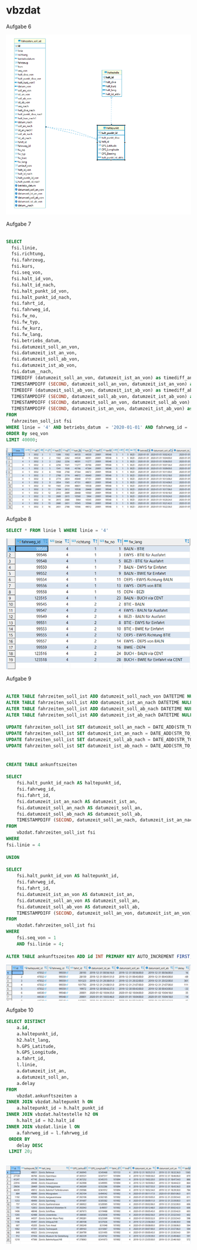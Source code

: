 # vbzdat

Aufgabe 6

![ERD](https://github.com/J3ossy/vbzdat/blob/master/Bookmarks/Assets/Aufgabe%206.PNG)

Aufgabe 7


```sql

SELECT     
  fsi.linie,     
  fsi.richtung,     
  fsi.fahrzeug,     
  fsi.kurs,     
  fsi.seq_von,     
  fsi.halt_id_von,     
  fsi.halt_id_nach,     
  fsi.halt_punkt_id_von,    
  fsi.halt_punkt_id_nach,     
  fsi.fahrt_id,     
  fsi.fahrweg_id,     
  fsi.fw_no,     
  fsi.fw_typ,     
  fsi.fw_kurz,     
  fsi.fw_lang,    
  fsi.betriebs_datum,    
  fsi.datumzeit_soll_an_von,     
  fsi.datumzeit_ist_an_von,     
  fsi.datumzeit_soll_ab_von,     
  fsi.datumzeit_ist_ab_von,     
  fsi.datum__nach,     
  TIMEDIFF (datumzeit_soll_an_von, datumzeit_ist_an_von) as timediff_an,    
  TIMESTAMPDIFF (SECOND, datumzeit_soll_an_von, datumzeit_ist_an_von) as timediff_an_seconds,   
  TIMEDIFF (datumzeit_soll_ab_von, datumzeit_ist_ab_von) as timediff_ab,   
  TIMESTAMPDIFF (SECOND, datumzeit_soll_ab_von, datumzeit_ist_ab_von) as timediff_ab_seconds,   
  TIMESTAMPDIFF (SECOND, datumzeit_soll_an_von, datumzeit_soll_ab_von) as halt_soll_time_seconds,   
  TIMESTAMPDIFF (SECOND, datumzeit_ist_an_von, datumzeit_ist_ab_von) as halt_ist_time_seconds 
FROM    
  fahrzeiten_soll_ist fsi 
WHERE linie = '4' AND betriebs_datum  = '2020-01-01' AND fahrweg_id = '99548'AND fahrt_id = '20001' 
ORDER By seq_von 
LIMIT 40000;
```

![Bild Aufgabe 7](https://github.com/J3ossy/vbzdat/blob/master/Bookmarks/Assets/Aufgabe%207.PNG)


Aufgabe 8
```sql
SELECT * FROM linie l WHERE linie = '4'
```

![Bild Aufgabe 8](https://github.com/J3ossy/vbzdat/blob/master/Bookmarks/Assets/Aufgabe%208.PNG)


Aufgabe 9

```sql

ALTER TABLE fahrzeiten_soll_ist ADD datumzeit_soll_nach_von DATETIME NULL;
ALTER TABLE fahrzeiten_soll_ist ADD datumzeit_ist_an_nach DATETIME NULL;
ALTER TABLE fahrzeiten_soll_ist ADD datumzeit_soll_ab_nach DATETIME NULL;
ALTER TABLE fahrzeiten_soll_ist ADD datumzeit_ist_ab_nach DATETIME NULL;

UPDATE fahrzeiten_soll_ist SET datumzeit_soll_an_nach = DATE_ADD(STR_TO_DATE(datum_nach,'%d.%m.%Y'), INTERVAL soll_an_nach SECOND);
UPDATE fahrzeiten_soll_ist SET datumzeit_ist_an_nach = DATE_ADD(STR_TO_DATE(datum_nach,'%d.%m.%Y'), INTERVAL ist_an_nach SECOND);
UPDATE fahrzeiten_soll_ist SET datumzeit_soll_ab_nach = DATE_ADD(STR_TO_DATE(datum_nach,'%d.%m.%Y'), INTERVAL soll_ab_nach SECOND);
UPDATE fahrzeiten_soll_ist SET datumzeit_ist_ab_nach = DATE_ADD(STR_TO_DATE(datum_nach,'%d.%m.%Y'), INTERVAL ist_ab_nach SECOND);


CREATE TABLE ankunftszeiten

SELECT 
	fsi.halt_punkt_id_nach AS haltepunkt_id,
	fsi.fahrweg_id,
	fsi.fahrt_id,
	fsi.datumzeit_ist_an_nach AS datumzeit_ist_an,
	fsi.datumzeit_soll_an_nach AS datumzeit_soll_an,
	fsi.datumzeit_soll_ab_nach AS datumzeit_soll_ab,
	TIMESTAMPDIFF (SECOND, datumzeit_soll_an_nach, datumzeit_ist_an_nach) as delay
FROM
	vbzdat.fahrzeiten_soll_ist fsi
WHERE
fsi.linie = 4

UNION 

SELECT 
	fsi.halt_punkt_id_von AS haltepunkt_id,
	fsi.fahrweg_id,
	fsi.fahrt_id,
	fsi.datumzeit_ist_an_von AS datumzeit_ist_an,
	fsi.datumzeit_soll_an_von AS datumzeit_soll_an,
	fsi.datumzeit_soll_ab_von AS datumzeit_soll_ab,
	TIMESTAMPDIFF (SECOND, datumzeit_soll_an_von, datumzeit_ist_an_von) as delay
FROM 
	vbzdat.fahrzeiten_soll_ist fsi
WHERE
	fsi.seq_von = 1
	AND fsi.linie = 4;

ALTER TABLE ankunftszeiten ADD id INT PRIMARY KEY AUTO_INCREMENT FIRST;
```


![Bild Aufgabe 9](https://github.com/J3ossy/vbzdat/blob/master/Bookmarks/Assets/Aufgabe%209.PNG)


Aufgabe 10 


```sql
SELECT DISTINCT 
    a.id,
    a.haltepunkt_id,
    h2.halt_lang,
    h.GPS_Latitude,
    h.GPS_Longitude,
    a.fahrt_id,
    l.linie,
    a.datumzeit_ist_an,
    a.datumzeit_soll_an,
    a.delay
FROM
    vbzdat.ankunftszeiten a
INNER JOIN vbzdat.haltepunkt h ON
    a.haltepunkt_id = h.halt_punkt_id
INNER JOIN vbzdat.haltestelle h2 ON
    h.halt_id = h2.halt_id
INNER JOIN vbzdat.linie l ON
    a.fahrweg_id = l.fahrweg_id
 ORDER BY 
 	delay DESC 
 LIMIT 20;
 
 ```
 
 ![Bild Aufgabe 10](https://github.com/J3ossy/vbzdat/blob/master/Bookmarks/Assets/Aufgabe%2010.PNG)
 
 